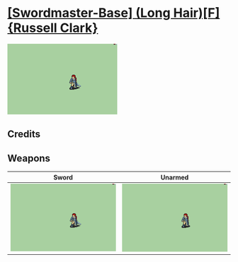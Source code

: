# [\[Swordmaster-Base\] \(Long Hair\)\[F\]{Russell Clark}](./)

<img src="./1.%20Sword%20(Long%20Hair)/Sword_000.png" alt="[Swordmaster-Base] (Long Hair)[F]{Russell Clark} standing" />

## Credits



## Weapons


|Sword |Unarmed |
|  :---: | :---: |
| <img alt="Sword animation" src="./1.%20Sword%20(Long%20Hair)/Sword.gif" /> | <img alt="Unarmed animation" src="./8.%20Unarmed%20(Long%20Hair)/Unarmed.gif" /> |

